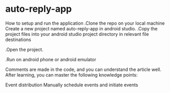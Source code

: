 # auto-reply-app
How to setup and run the application
.Clone the repo on your local machine
Create a new project named auto-reply-app in android studio.
.Copy the project files into your android studio project directory in relevant file destinations 

.Open the project.

.Run on android phone or android emulator

Comments are made in the code, and you can understand the article well. After learning, you can master the following knowledge points:

Event distribution
Manually schedule events and initiate events
